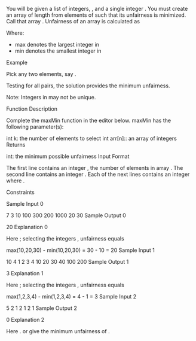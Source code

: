 You will be given a list of integers, , and a single integer . You must create an array of length  from elements of  such that its unfairness is minimized. Call that array . Unfairness of an array is calculated as

Where:
- max denotes the largest integer in 
- min denotes the smallest integer in 

Example



Pick any two elements, say .

Testing for all pairs, the solution  provides the minimum unfairness.

Note: Integers in  may not be unique.

Function Description

Complete the maxMin function in the editor below.
maxMin has the following parameter(s):

int k: the number of elements to select
int arr[n]:: an array of integers
Returns

int: the minimum possible unfairness
Input Format

The first line contains an integer , the number of elements in array .
The second line contains an integer .
Each of the next  lines contains an integer  where .

Constraints




Sample Input 0

7
3
10
100
300
200
1000
20
30
Sample Output 0

20
Explanation 0

Here ; selecting the  integers , unfairness equals

max(10,20,30) - min(10,20,30) = 30 - 10 = 20
Sample Input 1

10
4
1
2
3
4
10
20
30
40
100
200
Sample Output 1

3
Explanation 1

Here ; selecting the  integers , unfairness equals

max(1,2,3,4) - min(1,2,3,4) = 4 - 1 = 3
Sample Input 2

5
2
1
2
1
2
1
Sample Output 2

0
Explanation 2

Here .  or  give the minimum unfairness of .
